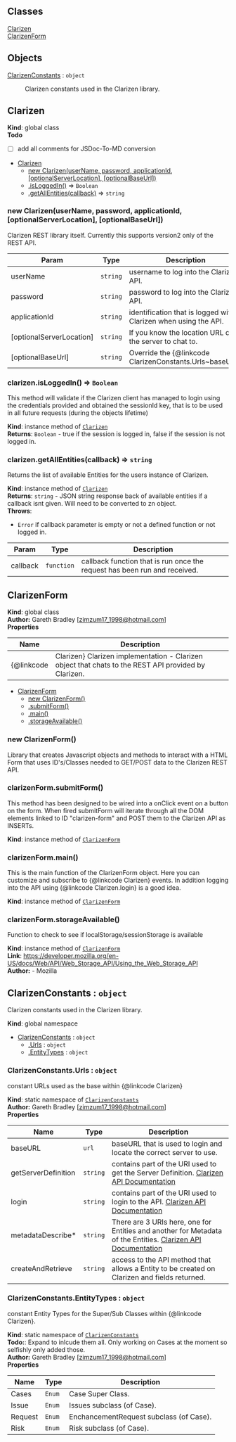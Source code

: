 ## Classes

<dl>
<dt><a href="#Clarizen">Clarizen</a></dt>
<dd></dd>
<dt><a href="#ClarizenForm">ClarizenForm</a></dt>
<dd></dd>
</dl>

## Objects

<dl>
<dt><a href="#ClarizenConstants">ClarizenConstants</a> : <code>object</code></dt>
<dd><p>Clarizen constants used in the Clarizen library.</p>
</dd>
</dl>

<a name="Clarizen"></a>
## Clarizen
**Kind**: global class  
**Todo**

- [ ] add all comments for JSDoc-To-MD conversion


* [Clarizen](#Clarizen)
    * [new Clarizen(userName, password, applicationId, [optionalServerLocation], [optionalBaseUrl])](#new_Clarizen_new)
    * [.isLoggedIn()](#Clarizen+isLoggedIn) ⇒ <code>Boolean</code>
    * [.getAllEntities(callback)](#Clarizen+getAllEntities) ⇒ <code>string</code>

<a name="new_Clarizen_new"></a>
### new Clarizen(userName, password, applicationId, [optionalServerLocation], [optionalBaseUrl])
Clarizen REST library itself. Currently this supports version2 only of the REST API.


| Param | Type | Description |
| --- | --- | --- |
| userName | <code>string</code> | username to log into the Clarizen API. |
| password | <code>string</code> | password to log into the Clarizen API. |
| applicationId | <code>string</code> | identification that is logged with Clarizen when using the API. |
| [optionalServerLocation] | <code>string</code> | If you know the location URL of the server to chat to. |
| [optionalBaseUrl] | <code>string</code> | Override the {@linkcode ClarizenConstants.Urls~baseURL} |

<a name="Clarizen+isLoggedIn"></a>
### clarizen.isLoggedIn() ⇒ <code>Boolean</code>
This method will validate if the Clarizen client has managed to loginusing the credentials provided and obtained the sessionId key, that is tobe used in all future requests (during the objects lifetime)

**Kind**: instance method of <code>[Clarizen](#Clarizen)</code>  
**Returns**: <code>Boolean</code> - true if the session is logged in, false if the session is not logged in.  
<a name="Clarizen+getAllEntities"></a>
### clarizen.getAllEntities(callback) ⇒ <code>string</code>
Returns the list of available Entities for the users instance of Clarizen.

**Kind**: instance method of <code>[Clarizen](#Clarizen)</code>  
**Returns**: <code>string</code> - JSON string response back of available entities if a callback isnt given. Will need to be converted to zn object.  
**Throws**:

- <code>Error</code> if callback parameter is empty or not a defined function or not logged in.


| Param | Type | Description |
| --- | --- | --- |
| callback | <code>function</code> | callback function that is run once the request has been run and received. |

<a name="ClarizenForm"></a>
## ClarizenForm
**Kind**: global class  
**Author:** Gareth Bradley [zimzum17_1998@hotmail.com]  
**Properties**

| Name | Description |
| --- | --- |
| {@linkcode | Clarizen}   Clarizen implementation -   Clarizen object that chats to the REST API provided by Clarizen. |


* [ClarizenForm](#ClarizenForm)
    * [new ClarizenForm()](#new_ClarizenForm_new)
    * [.submitForm()](#ClarizenForm+submitForm)
    * [.main()](#ClarizenForm+main)
    * [.storageAvailable()](#ClarizenForm+storageAvailable)

<a name="new_ClarizenForm_new"></a>
### new ClarizenForm()
Library that creates Javascript objects and methods to interact with aHTML Form that uses ID's/Classes needed to GET/POST data to the ClarizenREST API.

<a name="ClarizenForm+submitForm"></a>
### clarizenForm.submitForm()
This method has been designed to be wired into a onClick event on a button on the form. When fired submitForm will iterate throughall the DOM elements linked to ID "clarizen-form" and POST themto the Clarizen API as INSERTs.

**Kind**: instance method of <code>[ClarizenForm](#ClarizenForm)</code>  
<a name="ClarizenForm+main"></a>
### clarizenForm.main()
This is the main function of the ClarizenForm object. Here you can customizeand subscribe to {@linkcode Clarizen} events. In addition logging into the API using {@linkcode Clarizen.login}is a good idea.

**Kind**: instance method of <code>[ClarizenForm](#ClarizenForm)</code>  
<a name="ClarizenForm+storageAvailable"></a>
### clarizenForm.storageAvailable()
Function to check to see if localStorage/sessionStorage is available

**Kind**: instance method of <code>[ClarizenForm](#ClarizenForm)</code>  
**Link**: https://developer.mozilla.org/en-US/docs/Web/API/Web_Storage_API/Using_the_Web_Storage_API  
**Author:** - Mozilla  
<a name="ClarizenConstants"></a>
## ClarizenConstants : <code>object</code>
Clarizen constants used in the Clarizen library.

**Kind**: global namespace  

* [ClarizenConstants](#ClarizenConstants) : <code>object</code>
    * [.Urls](#ClarizenConstants.Urls) : <code>object</code>
    * [.EntityTypes](#ClarizenConstants.EntityTypes) : <code>object</code>

<a name="ClarizenConstants.Urls"></a>
### ClarizenConstants.Urls : <code>object</code>
constant URLs used as the base within {@linkcode Clarizen}

**Kind**: static namespace of <code>[ClarizenConstants](#ClarizenConstants)</code>  
**Author:** Gareth Bradley [zimzum17_1998@hotmail.com]  
**Properties**

| Name | Type | Description |
| --- | --- | --- |
| baseURL | <code>url</code> | baseURL that is used to login and locate the correct server to use. |
| getServerDefinition | <code>string</code> | contains part of the URI used to get the Server Definition. [Clarizen API Documentation](https://api.clarizen.com/V2.0/services/authentication/GetServerDefinition) |
| login | <code>string</code> | contains part of the URI used to login to the API. [Clarizen API Documentation](https://api.clarizen.com/V2.0/services/authentication/Login) |
| metadataDescribe* | <code>string</code> | There are 3 URIs here, one for Entities and another for Metadata of the Entities. [Clarizen API Documentation](https://api.clarizen.com/V2.0/services/#Metadata) |
| createAndRetrieve | <code>string</code> | access to the API method that allows a Entity to be created on Clarizen and fields returned. |

<a name="ClarizenConstants.EntityTypes"></a>
### ClarizenConstants.EntityTypes : <code>object</code>
constant Entity Types for the Super/Sub Classes within {@linkcode Clarizen}.

**Kind**: static namespace of <code>[ClarizenConstants](#ClarizenConstants)</code>  
**Todo:**: Expand to inlcude them all. Only working on Cases at the moment so selfishly only added those.  
**Author:** Gareth Bradley [zimzum17_1998@hotmail.com]  
**Properties**

| Name | Type | Description |
| --- | --- | --- |
| Cases | <code>Enum</code> | Case Super Class. |
| Issue | <code>Enum</code> | Issues subclass (of Case). |
| Request | <code>Enum</code> | EnchancementRequest subclass (of Case). |
| Risk | <code>Enum</code> | Risk subclass (of Case). |

